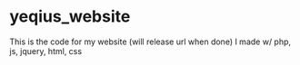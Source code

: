 # yeqius_website
This is the code for my website (will release url when done) I made w/ php, js, jquery, html, css
